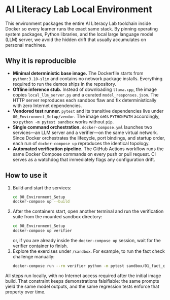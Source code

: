 # AI Literacy Lab Local Environment

This environment packages the entire AI Literacy Lab toolchain inside Docker so every learner runs the exact same stack. By pinning operating system packages, Python libraries, and the local large language model (LLM) server, we avoid the hidden drift that usually accumulates on personal machines.

## Why it is reproducible

- **Minimal deterministic base image.** The Dockerfile starts from `python:3.10-slim` and contains no network package installs. Everything required to run the demos ships in the repository.
- **Offline inference stub.** Instead of downloading `llama.cpp`, the image copies `local_llm_server.py` and a curated `model_responses.json`. The HTTP server reproduces each sandbox flaw and fix deterministically with zero Internet dependencies.
- **Vendored test runner.** `pytest` and its transitive dependencies live under `00_Environment_Setup/vendor`. The image sets `PYTHONPATH` accordingly, so `python -m pytest sandbox` works without `pip`.
- **Single command orchestration.** `docker-compose.yml` launches two services—an LLM server and a verifier—on the same virtual network. Since Docker orchestrates the lifecycle, port bindings, and startup order, each run of `docker-compose up` reproduces the identical topology.
- **Automated verification pipeline.** The GitHub Actions workflow runs the same Docker Compose commands on every push or pull request. CI serves as a watchdog that immediately flags any configuration drift.

## How to use it

1. Build and start the services:
   ```bash
   cd 00_Environment_Setup
   docker-compose up --build
   ```
2. After the containers start, open another terminal and run the verification suite from the mounted sandbox directory:
   ```bash
   cd 00_Environment_Setup
   docker-compose up verifier
   ```
   or, if you are already inside the `docker-compose up` session, wait for the verifier container to finish.
3. Explore the exercises under `/sandbox`. For example, to run the fact check challenge manually:
   ```bash
   docker-compose run --rm verifier python -m pytest sandbox/01_fact_check_challenge
   ```

All steps run locally, with no Internet access required after the initial image build. That constraint keeps demonstrations falsifiable: the same prompts yield the same model outputs, and the same regression tests enforce that property over time.
